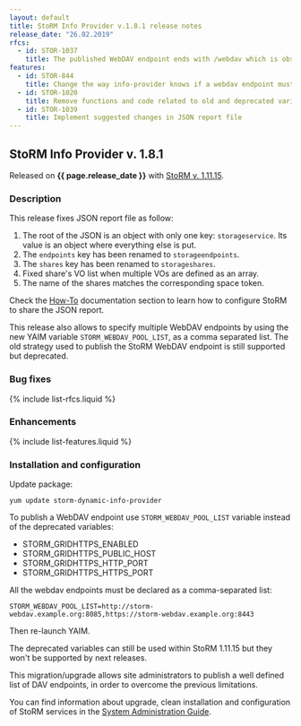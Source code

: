 ```yaml
---
layout: default
title: StoRM Info Provider v.1.8.1 release notes
release_date: "26.02.2019"
rfcs:
  - id: STOR-1037
    title: The published WebDAV endpoint ends with /webdav which is obsolete and broken without an ending slash
features:
  - id: STOR-844
    title: Change the way info-provider knows if a webdav endpoint must be published
  - id: STOR-1020
    title: Remove functions and code related to old and deprecated variables
  - id: STOR-1039
    title: Implement suggested changes in JSON report file
---
```


## StoRM Info Provider v. 1.8.1

Released on **{{ page.release_date }}** with [StoRM v. 1.11.15][release-notes].

### Description

This release fixes JSON report file as follow:

1. The root of the JSON is an object with only one key: `storageservice`. Its value is an object where everything else is put.
2. The `endpoints` key has been renamed to `storageendpoints`.
3. The `shares` key has been renamed to `storageshares`.
4. Fixed share's VO list when multiple VOs are defined as an array.
5. The name of the shares matches the corresponding space token.

Check the [How-To][how-to-json-report] documentation section to learn how to
configure StoRM to share the JSON report.

This release also allows to specify multiple WebDAV endpoints by using the new
YAIM variable `STORM_WEBDAV_POOL_LIST`, as a comma separated list.
The old strategy used to publish the StoRM WebDAV endpoint is still supported
but deprecated.

### Bug fixes

{% include list-rfcs.liquid %}

### Enhancements

{% include list-features.liquid %}

### Installation and configuration

Update package:

    yum update storm-dynamic-info-provider

To publish a WebDAV endpoint use `STORM_WEBDAV_POOL_LIST` variable instead of
the deprecated variables:

- STORM_GRIDHTTPS_ENABLED
- STORM_GRIDHTTPS_PUBLIC_HOST
- STORM_GRIDHTTPS_HTTP_PORT
- STORM_GRIDHTTPS_HTTPS_PORT

All the webdav endpoints must be declared as a comma-separated list:

```
STORM_WEBDAV_POOL_LIST=http://storm-webdav.example.org:8085,https://storm-webdav.example.org:8443
```

Then re-launch YAIM.

The deprecated variables can still be used within StoRM 1.11.15 but they won't be
supported by next releases.

This migration/upgrade allows site administrators to publish a well defined list
of DAV endpoints, in order to overcome the previous limitations.

You can find information about upgrade, clean installation and configuration of
StoRM services in the [System Administration Guide][storm-sysadmin-guide].

[release-notes]: {{site.baseurl}}/release-notes/StoRM-v1.11.15.html
[storm-sysadmin-guide]: {{site.baseurl}}/documentation/sysadmin-guide/
[how-to-json-report]: {{site.baseurl}}/documentation/how-to/how-to-publish-json-report/

